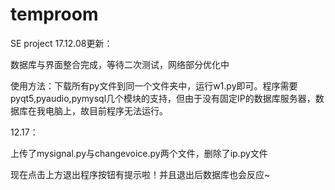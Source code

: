 # temproom
SE project
17.12.08更新：

数据库与界面整合完成，等待二次测试，网络部分优化中


使用方法：下载所有py文件到同一个文件夹中，运行w1.py即可。程序需要pyqt5,pyaudio,pymysql几个模块的支持，但由于没有固定IP的数据库服务器，数据库在我电脑上，故目前程序无法运行。


12.17：


上传了mysignal.py与changevoice.py两个文件，删除了ip.py文件


现在点击上方退出程序按钮有提示啦！并且退出后数据库也会反应~
